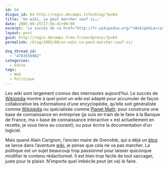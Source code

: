 ```yaml
---
id: 64
disqus_id: 64 http://regis.decamps.info/blog/?p=64
title: 'Un wiki, ça peut marcher sauf si…;'
date: 2005-09-25T17:56:41+00:00
excerpt: 'Le succès de <a href="http://fr.wikipedia.org/">Wikipédia</a> montre à quel point un wiki peut être efficace pour agréger des connaissances.'
layout: post
guid: http://regis.decamps.free.fr/wordpress/?p=64
permalink: /blog/2005/09/un-wiki-ca-peut-marcher-sauf-si/

dsq_thread_id:
  - "4783550982"
categories:
  - Edito
tags:
  - Web
  - Politique
---
```

Les wiki sont largement connus des internautes aujourd’hui. Le succès de [Wikipédia](http://fr.wikipedia.org/) montre à quel point un wiki est adapté pour accumuler de façon collaborative les informations d’une encyclopédie, qu’elle soit généraliste comme [Wikipédia](http://fr.wikipedia.org/) ou spécialisée comme [Planet Math](http://planetmath.org/); pour construire une base de connaissance en entreprise (je suis en train de le faire à la Banque de France, ma « base de connaissance interactive » est actuellement en recette, je vous tiens au courant); ou pour écrire la documentation d’un logiciel.

Mais quand Alain Carignon, l’ancien maire de Grenoble, qui a déjà un [blog](http://www.alaincarignon.com/) se lance dans l’aventure [wiki](http://www.alaincarignon.cafewiki.org/), je pense que cela ne va pas marcher. La politique est un sujet beaucoup trop passionnel pour laisser quiconque modifier le contenu rédactionnel. Il est bien trop facile de tout saccager, juste pour le plaisir. N’importe quel imbécile peut (et va) le faire.

